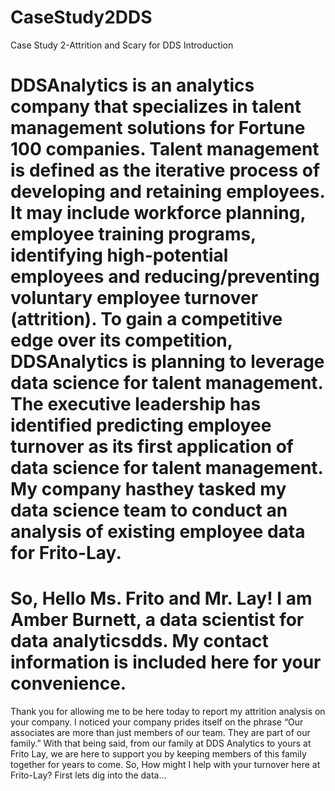 # CaseStudy2DDS
Case Study 2-Attrition and Scary for DDS
Introduction
# DDSAnalytics is an analytics company that specializes in talent management solutions for Fortune 100 companies. Talent management is defined as the iterative process of developing and retaining employees. It may include workforce planning, employee training programs, identifying high-potential employees and reducing/preventing voluntary employee turnover (attrition). To gain a competitive edge over its competition, DDSAnalytics is planning to leverage data science for talent management. The executive leadership has identified predicting employee turnover as its first application of data science for talent management. My company hasthey  tasked my data science team to conduct an analysis of existing employee data for Frito-Lay.
# So, Hello Ms. Frito and Mr. Lay!  I am Amber Burnett, a data scientist for data analyticsdds.  My contact information is included here for your convenience.  
Thank you for allowing me to be here today to report my attrition analysis on your company.  I noticed your company prides itself on the phrase “Our associates are more than just members of our team.  They are part of our family.” 
With that being said,  from our family at DDS Analytics to yours at Frito Lay, we are here to support you by keeping members of this family together for years to come.  So, How might I help with your turnover here at Frito-Lay?
First lets dig into the data…

